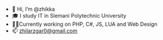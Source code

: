 - 👋 Hi, I’m @zhikka
- 🎓 I study IT in Slemani Polytechnic University
- 👩‍💻Currently working on PHP, C#, JS, LUA and Web Design
- 📫 zhilarzgar0@gmail.com

<!---
zhikka/zhikka is a ✨ special ✨ repository because its `README.md` (this file) appears on your GitHub profile.
You can click the Preview link to take a look at your changes.
--->
